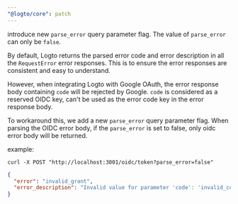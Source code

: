 ```yaml
---
"@logto/core": patch
---
```


introduce new `parse_error` query parameter flag. The value of `parse_error` can only be `false`.

By default, Logto returns the parsed error code and error description in all the `RequestError` error responses. This is to ensure the error responses are consistent and easy to understand.

However, when integrating Logto with Google OAuth, the error response body containing `code` will be rejected by Google. `code` is considered as a reserved OIDC key, can't be used as the error code key in the error response body.

To workaround this, we add a new `parse_error` query parameter flag. When parsing the OIDC error body, if the `parse_error` is set to false, only oidc error body will be returned.

example:

```curl
curl -X POST "http://localhost:3001/oidc/token?parse_error=false"
```

```json
{
  "error": "invalid_grant",
  "error_description": "Invalid value for parameter 'code': 'invalid_code'."
}
```
